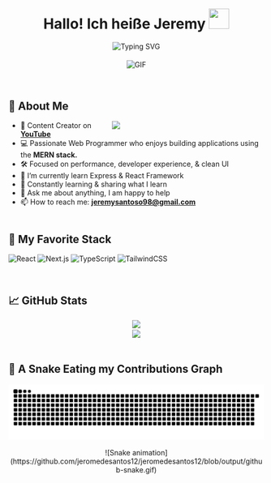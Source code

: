 <h1 align="center">Hallo! Ich heiße Jeremy <img src="https://raw.githubusercontent.com/nixin72/nixin72/master/wave.gif" width="40px" height="40px"></img></h1>
<p align="center">
<div align="center">
  <img src="https://readme-typing-svg.herokuapp.com?font=Fira+Code&weight=500&pause=1000&color=61DAFB&center=true&vCenter=true&width=435&lines=Fullstack+Dev+%7C+MERN+Stack+Enjoyer;YouTuber+@kursusTUTOR;" alt="Typing SVG" />
</div>
</p>

<p align="center">
<img align="middle" alt="GIF" src="https://user-images.githubusercontent.com/74038190/212748830-4c709398-a386-4761-84d7-9e10b98fbe6e.gif" />
</p>
</br>

<h2>🚀 About Me</h2>

<picture> <img align="right" src="https://user-images.githubusercontent.com/74038190/213911110-aedbef38-a29f-4b6b-a65c-11608b4f75a5.gif"
    width=300px></picture>

- 🎥 Content Creator on <b>[YouTube](https://youtube.com/@kursusTUTOR)</b>
- 💻 Passionate Web Programmer who enjoys building applications using the <b>MERN stack.</b>
- 🛠️ Focused on performance, developer experience, & clean UI
- 🌱 I’m currently learn Express & React Framework
- 🧠 Constantly learning & sharing what I learn
- 💬 Ask me about anything, I am happy to help
- 📫 How to reach me: <b>jeremysantoso98@gmail.com</b>
  <br><br>

<h2>🧠 My Favorite Stack</h2>

![React](https://img.shields.io/badge/-React-61DAFB?style=for-the-badge&logo=react&logoColor=black)
![Next.js](https://img.shields.io/badge/-Next.js-000000?style=for-the-badge&logo=nextdotjs)
![TypeScript](https://img.shields.io/badge/-TypeScript-3178C6?style=for-the-badge&logo=typescript)
![TailwindCSS](https://img.shields.io/badge/-Tailwind-06B6D4?style=for-the-badge&logo=tailwindcss)

</br>

<h2>📈 GitHub Stats</h2>

<div align="center">
  <img src="https://github-readme-stats.vercel.app/api?username=jeromedesantos12&show_icons=true&theme=react&hide=contribs&count_private=true" />
</div>

<div align="center">
  <img src="https://github-readme-streak-stats.herokuapp.com/?user=jeromedesantos12&theme=react" />
</div>

</br>

<h2>🐍 A Snake Eating my Contributions Graph </h2>

<p align="center">
  <img src="https://github.com/7oSkaaa/7oSkaaa/blob/output/github-contribution-grid-snake.svg?" alt="Snake Game" />
</p>

<p align="center">
![Snake animation](https://github.com/jeromedesantos12/jeromedesantos12/blob/output/github-snake.gif)
</p>

